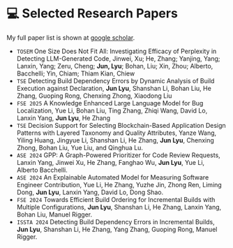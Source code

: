 
# 💻 Selected Research Papers

My full paper list is shown at [google scholar](https://scholar.google.com/citations?user=ZkRL7gIAAAAJ&hl).
- ``TOSEM`` One Size Does Not Fit All: Investigating Efficacy of Perplexity in Detecting LLM-Generated Code, Jinwei, Xu; He, Zhang; Yanjing, Yang; Lanxin, Yang; Zeru, Cheng; **Jun, Lyu**; Bohan, Liu; Xin, Zhou; Alberto, Bacchelli; Yin, Chiam; Thiam Kian, Chiew
- ``TSE`` Detecting Build Dependency Errors by Dynamic Analysis of Build Execution against Declaration, **Jun Lyu**, Shanshan Li, Bohan Liu, He Zhang, Guoping Rong, Chenxing Zhong, Xiaodong Liu
- ``FSE 2025`` A Knowledge Enhanced Large Language Model for Bug Localization, Yue Li, Bohan Liu, Ting Zhang, Zhiqi Wang, David Lo, Lanxin Yang, **Jun Lyu**, He Zhang
- ``TSE`` Decision Support for Selecting Blockchain-Based Application Design Patterns with Layered Taxonomy and Quality Attributes, Yanze Wang, Yiling Huang, Jingyue Li, Shanshan Li, He Zhang, **Jun Lyu**, Chenxing Zhong, Bohan Liu, Yue Liu, and Qinghua Lu.
- ``ASE 2024`` GPP: A Graph-Powered Prioritizer for Code Review Requests, Lanxin Yang, Jinwei Xu, He Zhang, Fanghao Wu, **Jun Lyu**, Yue Li, Alberto Bacchelli. 
- ``ASE 2024`` An Explainable Automated Model for Measuring Software Engineer Contribution, Yue Li, He Zhang, Yuzhe Jin, Zhong Ren, Liming Dong, **Jun Lyu**, Lanxin Yang, David Lo, Dong Shao.
- ``FSE 2024`` Towards Efficient Build Ordering for Incremental Builds with Multiple Configurations, **Jun Lyu**, Shanshan Li, He Zhang, Lanxin Yang, Bohan Liu, Manuel Rigger.
- ``ISSTA 2024`` Detecting Build Dependency Errors in Incremental Builds, **Jun Lyu**, Shanshan Li, He Zhang, Yang Zhang, Guoping Rong, Manuel Rigger.

